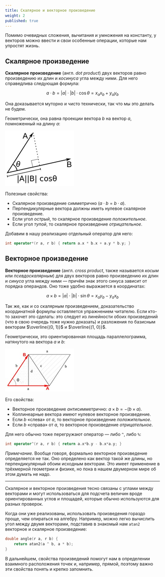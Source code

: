 ```yaml
---
title: Скалярное и векторное произведение
weight: 2
published: true
---
```


Помимо очевидных сложения, вычитания и умножения на константу, у векторов можно ввести и свои особенные операции, которые нам упростят жизнь.

## Скалярное произведение

**Скалярное произведение** (англ. *dot product*) двух векторов равно произведению их длин и *косинуса* угла между ними. Для него справедлива следующая формула:

$$
a \cdot b = |a| \cdot |b| \cdot \cos \theta = x_a x_b + y_a y_b
$$

Она доказывается муторно и чисто технически, так что мы это делать не будем.

Геометрически, она равна проекции вектора $b$ на вектор $a$, помноженный на длину $а$:

![](/api/algorithm/img/dot.jpg)

Полезные свойства:

- Скалярное произведение симметрично ($a \cdot b = b \cdot a$).
- Перпендикулярные вектора должны иметь нулевое скалярное произведение.
- Если угол *острый*, то скалярное произведение *положительное*.
- Если угол *тупой*, то скалярное произведение *отрицательное*.

Добавим в нашу реализацию отдельный оператор для него:

```c++
int operator*(r a, r b) { return a.x * b.x + a.y * b.y; }
```

## Векторное произведение

**Векторное произведение** (англ. *cross product*, также называется *косым* или *псевдоскалярным*) для двух векторов равно произведению их длин и *синуса* угла между ними — причём знак этого синуса зависит от порядка операндов. Оно тоже удобно выражается в координатах:

$$
a \times b = |a| \cdot |b| \cdot \sin \theta = x_a y_b - y_a x_b
$$

Так же, как и со скалярным произведением, доказательство координатной формулы оставляется упражнением читателю. Если кто-то захочет это сделать: это следует из линейности обоих произведений (что в свою очередь тоже нужно доказать) и разложения по базисным векторам $\overline{(0, 1)}$ и $\overline{(1, 0)}$.

Геометрически, это ориентированная площадь параллелограмма, натянутого на вектора $a$ и $b$:

![](/api/algorithm/img/cross.jpg)

Его свойства:

* Векторное произведение *анти*симметрично: $a \times b = - (b \times a)$.
* Коллинеарные вектора имеют нулевое векторное произведение.
* Если $b$ «слева» от $a$, то векторное произведение *положительное*.
* Если $b$ «справа» от $a$, то векторное произведение *отрицательное*.

Для него обычно тоже перегружают оператор — либо `^`, либо `%`:

```c++
int operator^(r a, r b) { return a.x*b.y - b.x*a.y; }
```

*Примечание.* Вообще говоря, формально векторное произведение определяется не так. Оно определено как вектор такой же длины, но перпендикулярный обоим исходным векторам. Это имеет применение в трёхмерной геометрии и физике, но пока в нашем двумерном мире об этом думать не надо.

---

Скалярное и векторное произведения тесно связаны с углами между векторами и могут использоваться для подсчета величин вроде ориентированных углов и площадей, которые обычно используются для разных проверок.

Когда они уже реализованы, использовать произведения гораздо проще, чем опираться на алгебру. Например, можно легко вычислить угол между двумя векторами, подставив в знакомый нам `atan2` векторное и скалярное произведение:

```c++
double angle(r a, r b) {
    return atan2(a ^ b, a * b);
}
```

В дальнейшем, свойства произведений помогут нам в определении взаимного расположения точек и, например, прямой, поэтому важно эти свойства понять и крепко запомнить.

